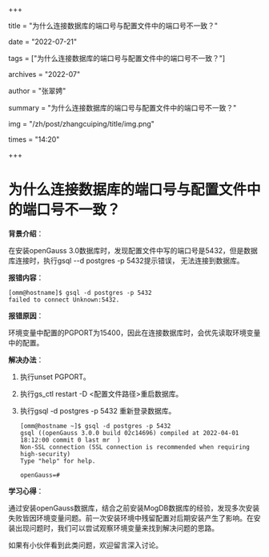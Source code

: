 +++

title = "为什么连接数据库的端口号与配置文件中的端口号不一致？" 

date = "2022-07-21" 

tags = ["为什么连接数据库的端口号与配置文件中的端口号不一致？"] 

archives = "2022-07" 

author = "张翠娉" 

summary = "为什么连接数据库的端口号与配置文件中的端口号不一致？"

img = "/zh/post/zhangcuiping/title/img.png" 

times = "14:20"

+++

# 为什么连接数据库的端口号与配置文件中的端口号不一致？



**背景介绍**：

在安装openGauss 3.0数据库时，发现配置文件中写的端口号是5432，但是数据库连接时，执行gsql --d postgres -p 5432提示错误， 无法连接到数据库。

**报错内容**：

```
[omm@hostname]$ gsql -d postgres -p 5432
failed to connect Unknown:5432.
```

**报错原因**：

环境变量中配置的PGPORT为15400，因此在连接数据库时，会优先读取环境变量中的配置。

**解决办法**：

1. 执行unset PGPORT。

2. 执行gs_ctl restart -D <配置文件路径>重启数据库。

3. 执行gsql -d postgres -p 5432 重新登录数据库。

   ```
   [omm@hostname ~]$ gsql -d postgres -p 5432
   gsql ((openGauss 3.0.0 build 02c14696) compiled at 2022-04-01 18:12:00 commit 0 last mr  )
   Non-SSL connection (SSL connection is recommended when requiring high-security)
   Type "help" for help.
   
   openGauss=#
   ```

**学习心得**：

通过安装openGauss数据库，结合之前安装MogDB数据库的经验，发现多次安装失败皆因环境变量问题。前一次安装环境中残留配置对后期安装产生了影响。在安装出现问题时，我们可以尝试观察环境变量来找到解决问题的思路。

如果有小伙伴看到此类问题，欢迎留言深入讨论。




